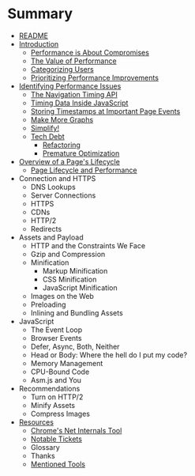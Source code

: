 # Summary

* [README](README.md)
* [Introduction](01-introduction/introduction.md)
   * [Performance is About Compromises](01-introduction/performance_is_about_compromises.md)
   * [The Value of Performance](01-introduction/the_value_of_performance.md)
   * [Categorizing Users](01-introduction/categorizing_users.md)
   * [Prioritizing Performance Improvements](01-introduction/prioritizing_performance_improvements.md)
* [Identifying Performance Issues](02-identifying-performance-issues/identifyingperformance_issues_md.md)
   * [The Navigation Timing API](02-identifying-performance-issues/the_navigation_timing_api.md)
   * [Timing Data Inside JavaScript](02-identifying-performance-issues/timing_data_inside_javascript.md)
   * [Storing Timestamps at Important Page Events](02-identifying-performance-issues/storing_timestamps_at_important_page_events.md)
   * [Make More Graphs](02-identifying-performance-issues/make_more_graphs.md)
   * [Simplify!](02-identifying-performance-issues/simplify.md)
   * [Tech Debt](02-identifying-performance-issues/tech_debt.md)
       * [Refactoring](02-identifying-performance-issues/refactoring.md)
       * [Premature Optimization](02-identifying-performance-issues/premature_optimization.md)
* [Overview of a Page's Lifecycle](03-overview_of_a_pages_lifecycle/overview_of_a_pages_lifecycle.md)
   * [Page Lifecycle and Performance](03-overview_of_a_pages_lifecycle/page_lifecycle_and_performance.md)
* Connection and HTTPS
   * DNS Lookups
   * Server Connections
   * HTTPS
   * CDNs
   * HTTP/2
   * Redirects
* Assets and Payload
   * HTTP and the Constraints We Face
   * Gzip and Compression
   * Minification
       * Markup Minification
       * CSS Minification
       * JavaScript Minification
   * Images on the Web
   * Preloading
   * Inlining and Bundling Assets
* JavaScript
   * The Event Loop
   * Browser Events
   * Defer, Async, Both, Neither
   * Head or Body: Where the hell do I put my code?
   * Memory Management
   * CPU-Bound Code
   * Asm.js and You
* Recommendations
   * Turn on HTTP/2
   * Minify Assets
   * Compress Images
* [Resources](08-resources/resources.md)
   * [Chrome's Net Internals Tool](08-resources/chromes_net_internals_tool.md)
   * [Notable Tickets](08-resources/notable_tickets.md)
   * Glossary
   * Thanks
   * [Mentioned Tools](08-resources/mentioned_tools.md)

